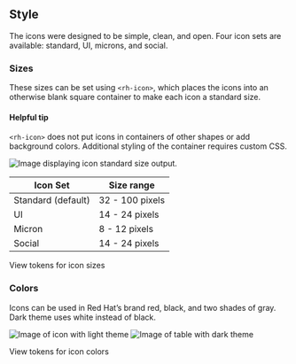 ## Style

The icons were designed to be simple, clean, and open. Four icon sets are available: standard, UI, microns, and social.

### Sizes

These sizes can be set using <code>&lt;rh-icon&gt;</code>, which places the icons into an otherwise blank square container to make each icon a standard size.

<rh-alert state="info">
  <h4 slot="header">Helpful tip</h4>
  <p><code>&lt;rh-icon&gt;</code> does not put icons in containers of other shapes or add background colors. Additional styling of the container requires custom CSS.</p>
</rh-alert>

<uxdot-example width-adjustment="160px">
  <img src="../icon-sizes.svg" alt="Image displaying icon standard size output.">
</uxdot-example>

<rh-table>
  <table>
    <thead>
      <tr>
        <th scope="col" data-label="Icon Set">Icon Set</th>
        <th scope="col" data-label="Size range">Size range</th>
      </tr>
    </thead>
    <tbody>
      <tr>
        <td data-label="Icon Set">Standard (default)</td>
        <td data-label="Size range">32 - 100 pixels</td>
      </tr>
      <tr>
        <td data-label="Icon Set">UI</td>
        <td data-label="Size range">14 - 24 pixels</td>
      </tr>
      <tr>
        <td data-label="Icon Set">Micron</td>
        <td data-label="Size range">8 - 12 pixels</td>
      </tr>
      <tr>
        <td data-label="Icon Set">Social</td>
        <td data-label="Size range">14 - 24 pixels</td>
      </tr>
    </tbody>
  </table>
</rh-table>

<rh-cta href="../../../../tokens/icon/">View tokens for icon sizes</rh-cta>

<h3>Colors</h3>

Icons can be used in Red Hat’s brand red, black, and two shades of gray. Dark theme uses white instead of black.

<div class="grid sm-two-columns">
  <uxdot-example width-adjustment="248px">
  <img src="../icon-colors-light-theme.svg" alt="Image of icon with light theme">
  </uxdot-example>

  <uxdot-example width-adjustment="248px" color-palette="darkest">
  <img src="../icon-colors-dark-theme.svg" alt="Image of table with dark theme">
  </uxdot-example>
</div>

<rh-cta href="../../../../tokens/icon/">View tokens for icon colors</rh-cta>